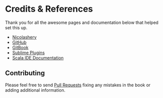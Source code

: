 # Credits & References

Thank you for all the awesome pages and documentation below that helped set this up.

- [Nicolashery](https://github.com/nicolashery/mac-dev-setup)
- [GitHub](https://help.github.com/articles)
- [GitBook](https://github.com/GitbookIO/gitbook)
- [Sublime Plugins](https://sublime.wbond.net/)
- [Scala IDE Documentation](http://scala-ide.org/docs/user/gettingstarted.html)

## Contributing

Please feel free to send [Pull Requests](https://github.com/sb2nov/mac-setup/pulls) fixing any mistakes in the book or adding additional information.
